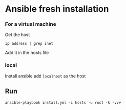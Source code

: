 # Ansible fresh installation 

### For a virtual machine

Get the host
```
ip address | grep inet
```

Add it in the hosts file

### local

Install ansible
add ```localhost``` as the host

## Run 
```
ansible-playbook install.yml -i hosts -u root -k -vvv
```
